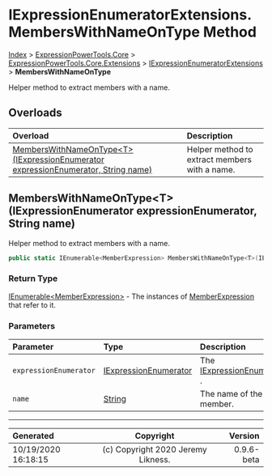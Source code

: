 ﻿# IExpressionEnumeratorExtensions.MembersWithNameOnType Method

[Index](../index.md) > [ExpressionPowerTools.Core](ExpressionPowerTools.Core.a.md) > [ExpressionPowerTools.Core.Extensions](ExpressionPowerTools.Core.Extensions.n.md) > [IExpressionEnumeratorExtensions](ExpressionPowerTools.Core.Extensions.IExpressionEnumeratorExtensions.cs.md) > **MembersWithNameOnType**

Helper method to extract members with a name.

## Overloads

| Overload | Description |
| :-- | :-- |
| [MembersWithNameOnType&lt;T>(IExpressionEnumerator expressionEnumerator, String name)](#memberswithnameontypetiexpressionenumerator-expressionenumerator-string-name) | Helper method to extract members with a name. |
## MembersWithNameOnType&lt;T>(IExpressionEnumerator expressionEnumerator, String name)

Helper method to extract members with a name.

```csharp
public static IEnumerable<MemberExpression> MembersWithNameOnType<T>(IExpressionEnumerator expressionEnumerator, String name)
```

### Return Type

 [IEnumerable&lt;MemberExpression>](https://docs.microsoft.com/dotnet/api/system.collections.generic.ienumerable-1)  - The instances of [MemberExpression](https://docs.microsoft.com/dotnet/api/system.linq.expressions.memberexpression) that refer to it.

### Parameters

| Parameter | Type | Description |
| :-- | :-- | :-- |
| `expressionEnumerator` | [IExpressionEnumerator](ExpressionPowerTools.Core.Signatures.IExpressionEnumerator.i.md) | The [IExpressionEnumerator](ExpressionPowerTools.Core.Signatures.IExpressionEnumerator.i.md) . |
| `name` | [String](https://docs.microsoft.com/dotnet/api/system.string) | The name of the member. |



---

| Generated | Copyright | Version |
| :-- | :-: | --: |
| 10/19/2020 16:18:15 | (c) Copyright 2020 Jeremy Likness. | 0.9.6-beta |
